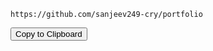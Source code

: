 <div>
  <pre><code id="codeText">https://github.com/sanjeev249-cry/portfolio</code></pre>
  <button onclick="copyText()">Copy to Clipboard</button>
</div>

<script>
function copyText() {
  // Get the text from the <code> element
  const codeText = document.getElementById("codeText").textContent;

  // Use the Clipboard API to copy the text
  navigator.clipboard.writeText(codeText).then(() => {
    alert("Copied to clipboard!");
  }).catch(err => {
    console.error("Could not copy text: ", err);
  });
}
</script>
